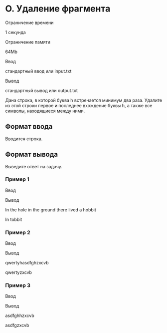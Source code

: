 O. Удаление фрагмента
=====================

Ограничение времени

1 секунда

Ограничение памяти

64Mb

Ввод

стандартный ввод или input.txt

Вывод

стандартный вывод или output.txt

Дана строка, в которой буква h встречается минимум два раза. Удалите из этой строки первое и последнее вхождение буквы h, а также все символы, находящиеся между ними.

Формат ввода
------------

Вводится строка.

Формат вывода
-------------

Выведите ответ на задачу.

### Пример 1

Ввод

Вывод

In the hole in the ground there lived a hobbit

In tobbit

### Пример 2

Ввод

Вывод

qwertyhasdfghzxcvb

qwertyzxcvb

### Пример 3

Ввод

Вывод

asdfghhzxcvb

asdfgzxcvb
